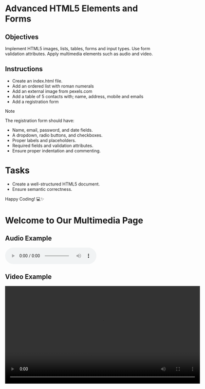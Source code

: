 # Advanced HTML5 Elements and Forms

## Objectives
Implement HTML5 images, lists, tables, forms and input types.
Use form validation attributes.
Apply multimedia elements such as audio and video.

## Instructions

- Create an index.html file.
- Add an ordered list with roman numerals
- Add an external image from pexels.com
- Add a table of 5 contacts with; name, address, mobile and emails
- Add a registration form

>[!NOTE]
>  The registration form should have:
>- Name, email, password, and date fields.
>- A dropdown, radio buttons, and checkboxes.
>- Proper labels and placeholders.
>- Required fields and validation attributes.
>- Ensure proper indentation and commenting.
 
# Tasks
- Create a well-structured HTML5 document.
- Ensure semantic correctness.

Happy Coding! 💻✨

<!DOCTYPE html>
<html>
 <head>
  <title>Multimedia Webpage</title>
 </head>
 <body>
  <h1>Welcome to Our Multimedia Page</h1>
  <h2>Audio Example</h2>
  <audio controls>
   <source src="" type="">
   <source src="" type="">
  </audio>
<h2>Video Example</h2>
  <video controls width="640" height"360">
   <source src="" type "">
   <source src="" type="">
 </body>
</html>


<!DOCTYPE html>
<html>
 <head>
  <title> Registration Form</title>
 </head>
 <body>
  <h2> Registration</h2>
  <form action="/submit_registration" method="post">
   <div>
    <label for="username">Username:</label>
    <input type="texc" id="username" name="username" required minlength="5" maxlenght="20">
    <small> Username must be betweeen 5 and 20 characters</small>
   </div>

   <div>
    <label for="password">Password:</label>
    <input> type=
   </div>

 </body>
</html>
